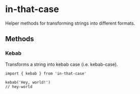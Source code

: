# in-that-case

Helper methods for transforming strings into different formats.

## Methods
### Kebab
Transforms a string into kebab case (i.e. kebab-case).
```
import { kebab } from 'in-that-case'

kebab('Hey, world!')
// hey-world
```
